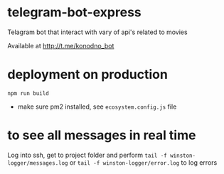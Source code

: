 # telegram-bot-express
Telagram bot that interact with vary of api's related to movies
 

Available at http://t.me/konodno_bot

# deployment on production
`npm run build`
- make sure pm2 installed, see `ecosystem.config.js` file

# to see all messages in real time
Log into ssh, get to project folder and perform `tail -f winston-logger/messages.log` 
or `tail -f winston-logger/error.log` to log errors